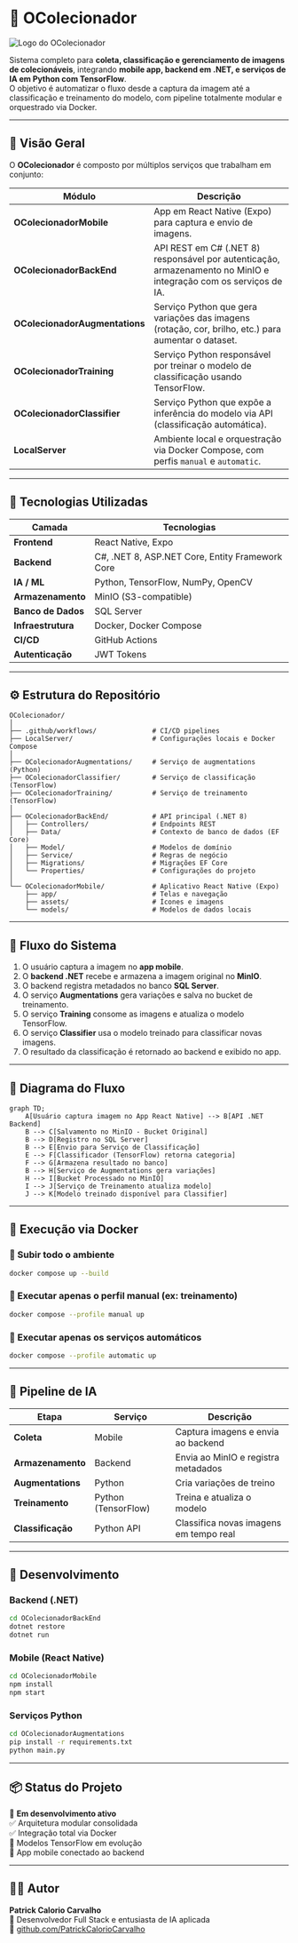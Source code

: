 # 🧠 OColecionador  
![Logo do OColecionador](logo.png)

Sistema completo para **coleta, classificação e gerenciamento de imagens de colecionáveis**, integrando **mobile app, backend em .NET, e serviços de IA em Python com TensorFlow**.  
O objetivo é automatizar o fluxo desde a captura da imagem até a classificação e treinamento do modelo, com pipeline totalmente modular e orquestrado via Docker.

---

## 🚀 Visão Geral

O **OColecionador** é composto por múltiplos serviços que trabalham em conjunto:

| Módulo | Descrição |
|--------|------------|
| **OColecionadorMobile** | App em React Native (Expo) para captura e envio de imagens. |
| **OColecionadorBackEnd** | API REST em C# (.NET 8) responsável por autenticação, armazenamento no MinIO e integração com os serviços de IA. |
| **OColecionadorAugmentations** | Serviço Python que gera variações das imagens (rotação, cor, brilho, etc.) para aumentar o dataset. |
| **OColecionadorTraining** | Serviço Python responsável por treinar o modelo de classificação usando TensorFlow. |
| **OColecionadorClassifier** | Serviço Python que expõe a inferência do modelo via API (classificação automática). |
| **LocalServer** | Ambiente local e orquestração via Docker Compose, com perfis `manual` e `automatic`. |

---

## 🧩 Tecnologias Utilizadas

| Camada | Tecnologias |
|--------|--------------|
| **Frontend** | React Native, Expo |
| **Backend** | C#, .NET 8, ASP.NET Core, Entity Framework Core |
| **IA / ML** | Python, TensorFlow, NumPy, OpenCV |
| **Armazenamento** | MinIO (S3-compatible) |
| **Banco de Dados** | SQL Server |
| **Infraestrutura** | Docker, Docker Compose |
| **CI/CD** | GitHub Actions |
| **Autenticação** | JWT Tokens |

---

## ⚙️ Estrutura do Repositório

```
OColecionador/
│
├── .github/workflows/              # CI/CD pipelines
├── LocalServer/                    # Configurações locais e Docker Compose
│
├── OColecionadorAugmentations/     # Serviço de augmentations (Python)
├── OColecionadorClassifier/        # Serviço de classificação (TensorFlow)
├── OColecionadorTraining/          # Serviço de treinamento (TensorFlow)
│
├── OColecionadorBackEnd/           # API principal (.NET 8)
│   ├── Controllers/                # Endpoints REST
│   ├── Data/                       # Contexto de banco de dados (EF Core)
│   ├── Model/                      # Modelos de domínio
│   ├── Service/                    # Regras de negócio
│   ├── Migrations/                 # Migrações EF Core
│   └── Properties/                 # Configurações do projeto
│
└── OColecionadorMobile/            # Aplicativo React Native (Expo)
    ├── app/                        # Telas e navegação
    ├── assets/                     # Ícones e imagens
    └── models/                     # Modelos de dados locais
```

---

## 🔄 Fluxo do Sistema

1. O usuário captura a imagem no **app mobile**.  
2. O **backend .NET** recebe e armazena a imagem original no **MinIO**.  
3. O backend registra metadados no banco **SQL Server**.  
4. O serviço **Augmentations** gera variações e salva no bucket de treinamento.  
5. O serviço **Training** consome as imagens e atualiza o modelo TensorFlow.  
6. O serviço **Classifier** usa o modelo treinado para classificar novas imagens.  
7. O resultado da classificação é retornado ao backend e exibido no app.

---

## 🧭 Diagrama do Fluxo

```mermaid
graph TD;
    A[Usuário captura imagem no App React Native] --> B[API .NET Backend]
    B --> C[Salvamento no MinIO - Bucket Original]
    B --> D[Registro no SQL Server]
    B --> E[Envio para Serviço de Classificação]
    E --> F[Classificador (TensorFlow) retorna categoria]
    F --> G[Armazena resultado no banco]
    B --> H[Serviço de Augmentations gera variações]
    H --> I[Bucket Processado no MinIO]
    I --> J[Serviço de Treinamento atualiza modelo]
    J --> K[Modelo treinado disponível para Classifier]
```

---

## 🐳 Execução via Docker

### 🔹 Subir todo o ambiente
```bash
docker compose up --build
```

### 🔹 Executar apenas o perfil manual (ex: treinamento)
```bash
docker compose --profile manual up
```

### 🔹 Executar apenas os serviços automáticos
```bash
docker compose --profile automatic up
```

---

## 🧠 Pipeline de IA

| Etapa | Serviço | Descrição |
|-------|----------|-----------|
| **Coleta** | Mobile | Captura imagens e envia ao backend |
| **Armazenamento** | Backend | Envia ao MinIO e registra metadados |
| **Augmentations** | Python | Cria variações de treino |
| **Treinamento** | Python (TensorFlow) | Treina e atualiza o modelo |
| **Classificação** | Python API | Classifica novas imagens em tempo real |

---

## 🧰 Desenvolvimento

### Backend (.NET)
```bash
cd OColecionadorBackEnd
dotnet restore
dotnet run
```

### Mobile (React Native)
```bash
cd OColecionadorMobile
npm install
npm start
```

### Serviços Python
```bash
cd OColecionadorAugmentations
pip install -r requirements.txt
python main.py
```

---

## 📦 Status do Projeto

🚧 **Em desenvolvimento ativo**  
✅ Arquitetura modular consolidada  
✅ Integração total via Docker  
🧠 Modelos TensorFlow em evolução  
📱 App mobile conectado ao backend  

---

## 👨‍💻 Autor

**Patrick Calorio Carvalho**  
📍 Desenvolvedor Full Stack e entusiasta de IA aplicada  
🔗 [github.com/PatrickCalorioCarvalho](https://github.com/PatrickCalorioCarvalho)
